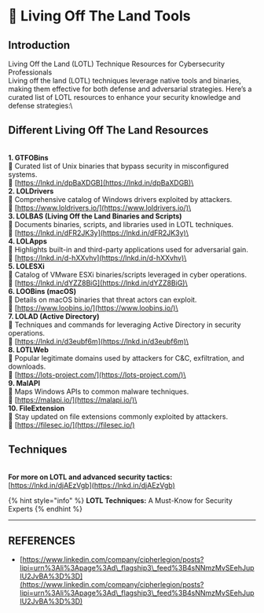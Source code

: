 # 🛬 Living Off The Land Tools

## Introduction

Living Off the Land (LOTL) Technique Resources for Cybersecurity Professionals\
Living off the land (LOTL) techniques leverage native tools and binaries, making them effective for both defense and adversarial strategies. Here’s a curated list of LOTL resources to enhance your security knowledge and defense strategies:\


## Different Living Off The Land Resources

\
**1.      GTFOBins**\
🎯 Curated list of Unix binaries that bypass security in misconfigured systems.\
🔗 [https://lnkd.in/dpBaXDGB](https://lnkd.in/dpBaXDGB)\
\
**2.      LOLDrivers**\
🎯 Comprehensive catalog of Windows drivers exploited by attackers.\
🔗 [https://www.loldrivers.io/](https://www.loldrivers.io/)\
\
**3.      LOLBAS (Living Off the Land Binaries and Scripts)**\
🎯 Documents binaries, scripts, and libraries used in LOTL techniques.\
🔗 [https://lnkd.in/dFR2JK3y](https://lnkd.in/dFR2JK3y)\
\
**4.      LOLApps**\
🎯 Highlights built-in and third-party applications used for adversarial gain.\
🔗 [https://lnkd.in/d-hXXvhv](https://lnkd.in/d-hXXvhv)\
\
**5.      LOLESXi**\
🎯 Catalog of VMware ESXi binaries/scripts leveraged in cyber operations.\
🔗 [https://lnkd.in/dYZZ8BiG](https://lnkd.in/dYZZ8BiG)\
\
**6.      LOOBins (macOS)**\
🎯 Details on macOS binaries that threat actors can exploit.\
🔗 [https://www.loobins.io/](https://www.loobins.io/)\
\
**7.      LOLAD (Active Directory)**\
🎯 Techniques and commands for leveraging Active Directory in security operations.\
🔗 [https://lnkd.in/d3eubf6m](https://lnkd.in/d3eubf6m)\
\
**8.      LOTLWeb**\
🎯 Popular legitimate domains used by attackers for C\&C, exfiltration, and downloads.\
🔗 [https://lots-project.com/](https://lots-project.com/)\
\
**9.      MalAPI**\
🎯 Maps Windows APIs to common malware techniques.\
🔗 [https://malapi.io/](https://malapi.io/)\
\
**10. FileExtension**\
🎯 Stay updated on file extensions commonly exploited by attackers.\
🔗 [https://filesec.io/](https://filesec.io/)



## Techniques

\
**For more on LOTL and advanced security tactics:** [https://lnkd.in/djAEzVgb](https://lnkd.in/djAEzVgb)

{% hint style="info" %}
**LOTL Techniques:** A Must-Know for Security Experts&#x20;
{% endhint %}



***

## REFERENCES

* [https://www.linkedin.com/company/cipherlegion/posts?lipi=urn%3Ali%3Apage%3Ad\_flagship3\_feed%3B4sNNmzMvSEehJupIU2JvBA%3D%3D](https://www.linkedin.com/company/cipherlegion/posts?lipi=urn%3Ali%3Apage%3Ad\_flagship3\_feed%3B4sNNmzMvSEehJupIU2JvBA%3D%3D)



